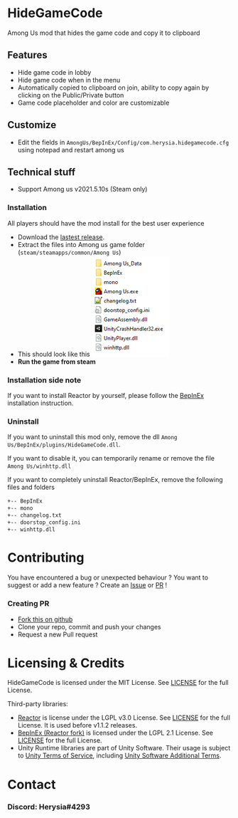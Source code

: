 # HideGameCode

Among Us mod that hides the game code and copy it to clipboard

## Features

-   Hide game code in lobby
-   Hide game code when in the menu
-   Automatically copied to clipboard on join, ability to copy again by clicking on the Public/Private button
-   Game code placeholder and color are customizable

## Customize

-   Edit the fields in `AmongUs/BepInEx/Config/com.herysia.hidegamecode.cfg` using notepad and restart among us

## Technical stuff
-   Support Among us v2021.5.10s (Steam only)

### Installation

All players should have the mod install for the best user experience

-   Download the [lastest release](https://github.com/Herysia/HideGameCode/releases/latest).
-   Extract the files into Among us game folder (`steam/steamapps/common/Among Us`)
-   This should look like this
    ![looklikethis](./Visuals/looklikethis.png)
-   **Run the game from steam**

### Installation side note

If you want to install Reactor by yourself, please follow the [BepInEx](https://docs.reactor.gg/docs/basic/install_bepinex) installation instruction.

### Uninstall

If you want to uninstall this mod only, remove the dll `Among Us/BepInEx/plugins/HideGameCode.dll`.

If you want to disable it, you can temporarily rename or remove the file `Among Us/winhttp.dll`

If you want to completely uninstall Reactor/BepInEx, remove the following files and folders

```
+-- BepInEx
+-- mono
+-- changelog.txt
+-- doorstop_config.ini
+-- winhttp.dll
```

# Contributing

You have encountered a bug or unexpected behaviour ? You want to suggest or add a new feature ? Create an [Issue](https://github.com/Herysia/HideGameCode/issues) or [PR](https://github.com/Herysia/HideGameCode/pulls) !

### Creating PR

-   [Fork this on github](https://github.com/Herysia/HideGameCode/fork)
-   Clone your repo, commit and push your changes
-   Request a new Pull request

# Licensing & Credits

HideGameCode is licensed under the MIT License. See [LICENSE](LICENSE.md) for the full License.

Third-party libraries:

-   [Reactor](https://github.com/NuclearPowered/Reactor) is license under the LGPL v3.0 License. See [LICENSE](https://github.com/NuclearPowered/Reactor/blob/master/LICENSE) for the full License. It is used before v1.1.2 releases.
-   [BepInEx (Reactor fork)](https://github.com/NuclearPowered/BepInEx) is licensed under the LGPL 2.1 License. See [LICENSE](https://github.com/NuclearPowered/BepInEx/blob/master/LICENSE) for the full License.
-   Unity Runtime libraries are part of Unity Software.
    Their usage is subject to [Unity Terms of Service](https://unity3d.com/legal/terms-of-service), including [Unity Software Additional Terms](https://unity3d.com/legal/terms-of-service/software).

# Contact

### Discord: Herysia#4293
